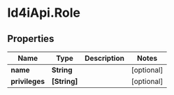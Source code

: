 # Id4iApi.Role

## Properties
Name | Type | Description | Notes
------------ | ------------- | ------------- | -------------
**name** | **String** |  | [optional] 
**privileges** | **[String]** |  | [optional] 


